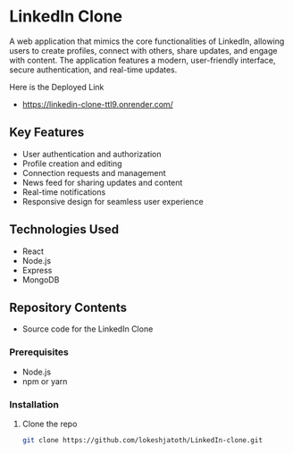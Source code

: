 # LinkedIn Clone

A web application that mimics the core functionalities of LinkedIn, allowing users to create profiles, connect with others, share updates, and engage with content. The application features a modern, user-friendly interface, secure authentication, and real-time updates.

Here is the Deployed Link

* https://linkedin-clone-ttl9.onrender.com/

## Key Features

- User authentication and authorization
- Profile creation and editing
- Connection requests and management
- News feed for sharing updates and content
- Real-time notifications
- Responsive design for seamless user experience

## Technologies Used

- React
- Node.js
- Express
- MongoDB

## Repository Contents

- Source code for the LinkedIn Clone


### Prerequisites

- Node.js
- npm or yarn

### Installation

1. Clone the repo
   ```bash
   git clone https://github.com/lokeshjatoth/LinkedIn-clone.git

